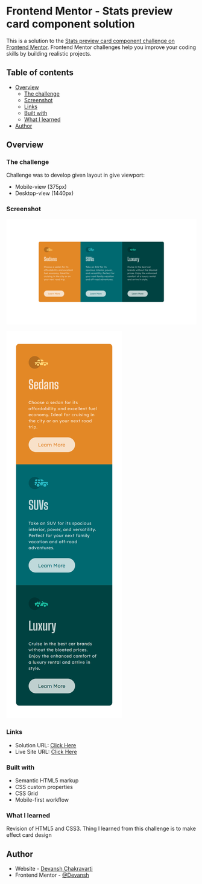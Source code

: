# Frontend Mentor - Stats preview card component solution

This is a solution to the [Stats preview card component challenge on Frontend Mentor](https://www.frontendmentor.io/challenges/stats-preview-card-component-8JqbgoU62). Frontend Mentor challenges help you improve your coding skills by building realistic projects.

## Table of contents

- [Overview](#overview)
  - [The challenge](#the-challenge)
  - [Screenshot](#screenshot)
  - [Links](#links)
  - [Built with](#built-with)
  - [What I learned](#what-i-learned)
- [Author](#author)

## Overview

### The challenge

Challenge was to develop given layout in give viewport:

- Mobile-view (375px)
- Desktop-view (1440px)

### Screenshot

![Desktop-view of design](./images/desktop-view.png)

![mobile-view of design](./images/mobile-view.png)

### Links

- Solution URL: [Click Here](https://your-solution-url.com)
- Live Site URL: [Click Here](https://your-live-site-url.com)

### Built with

- Semantic HTML5 markup
- CSS custom properties
- CSS Grid
- Mobile-first workflow

### What I learned

Revision of HTML5 and CSS3. Thing I learned from this challenge is to make effect card design

## Author

- Website - [Devansh Chakravarti](https://github.com/Dev-9908)
- Frontend Mentor - [@Devansh](https://www.frontendmentor.io/profile/Dev-9908)

